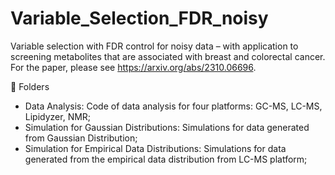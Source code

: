 # Variable_Selection_FDR_noisy
Variable selection with FDR control for noisy data – with application to
screening metabolites that are associated with breast and colorectal cancer. For the paper, please see https://arxiv.org/abs/2310.06696.

:paperclip: Folders
* Data Analysis: Code of data analysis for four platforms: GC-MS, LC-MS, Lipidyzer, NMR;
* Simulation for Gaussian Distributions: Simulations for data generated from Gaussian Distribution;
* Simulation for Empirical Data Distributions: Simulations for data generated from the empirical data distribution from LC-MS platform;
